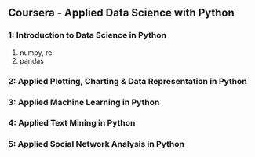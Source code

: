 ## Coursera - Applied Data Science with Python

### 1: Introduction to Data Science in Python
1. numpy, re
2. pandas

### 2: Applied Plotting, Charting & Data Representation in Python

### 3: Applied Machine Learning in Python

### 4: Applied Text Mining in Python

### 5: Applied Social Network Analysis in Python